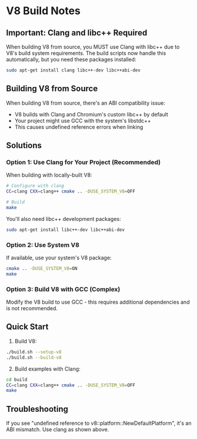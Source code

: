 # V8 Build Notes

## Important: Clang and libc++ Required

When building V8 from source, you MUST use Clang with libc++ due to V8's build system requirements. The build scripts now handle this automatically, but you need these packages installed:

```bash
sudo apt-get install clang libc++-dev libc++abi-dev
```

## Building V8 from Source

When building V8 from source, there's an ABI compatibility issue:
- V8 builds with Clang and Chromium's custom libc++ by default
- Your project might use GCC with the system's libstdc++
- This causes undefined reference errors when linking

## Solutions

### Option 1: Use Clang for Your Project (Recommended)
When building with locally-built V8:
```bash
# Configure with clang
CC=clang CXX=clang++ cmake .. -DUSE_SYSTEM_V8=OFF

# Build
make
```

You'll also need libc++ development packages:
```bash
sudo apt-get install libc++-dev libc++abi-dev
```

### Option 2: Use System V8
If available, use your system's V8 package:
```bash
cmake .. -DUSE_SYSTEM_V8=ON
make
```

### Option 3: Build V8 with GCC (Complex)
Modify the V8 build to use GCC - this requires additional dependencies and is not recommended.

## Quick Start

1. Build V8:
```bash
./build.sh --setup-v8
./build.sh --build-v8
```

2. Build examples with Clang:
```bash
cd build
CC=clang CXX=clang++ cmake .. -DUSE_SYSTEM_V8=OFF
make
```

## Troubleshooting

If you see "undefined reference to v8::platform::NewDefaultPlatform", it's an ABI mismatch. Use clang as shown above.